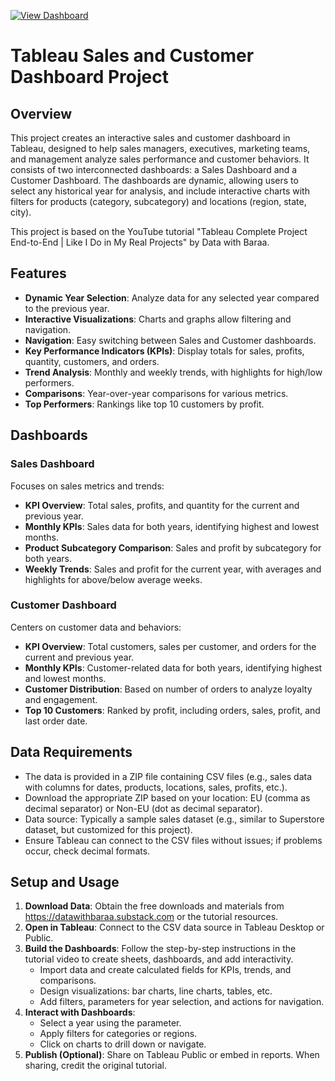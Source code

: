 [![View Dashboard](https://img.shields.io/badge/Tableau-Dashboard-blue?logo=tableau)](https://public.tableau.com/app/profile/amani.mulira/viz/SalesDashboard_17588012430230/SalesDashboard#2)

# Tableau Sales and Customer Dashboard Project

## Overview
This project creates an interactive sales and customer dashboard in Tableau, designed to help sales managers, executives, marketing teams, and management analyze sales performance and customer behaviors. It consists of two interconnected dashboards: a Sales Dashboard and a Customer Dashboard. The dashboards are dynamic, allowing users to select any historical year for analysis, and include interactive charts with filters for products (category, subcategory) and locations (region, state, city).

This project is based on the YouTube tutorial "Tableau Complete Project End-to-End | Like I Do in My Real Projects" by Data with Baraa.

## Features
- **Dynamic Year Selection**: Analyze data for any selected year compared to the previous year.
- **Interactive Visualizations**: Charts and graphs allow filtering and navigation.
- **Navigation**: Easy switching between Sales and Customer dashboards.
- **Key Performance Indicators (KPIs)**: Display totals for sales, profits, quantity, customers, and orders.
- **Trend Analysis**: Monthly and weekly trends, with highlights for high/low performers.
- **Comparisons**: Year-over-year comparisons for various metrics.
- **Top Performers**: Rankings like top 10 customers by profit.

## Dashboards

### Sales Dashboard
Focuses on sales metrics and trends:
- **KPI Overview**: Total sales, profits, and quantity for the current and previous year.
- **Monthly KPIs**: Sales data for both years, identifying highest and lowest months.
- **Product Subcategory Comparison**: Sales and profit by subcategory for both years.
- **Weekly Trends**: Sales and profit for the current year, with averages and highlights for above/below average weeks.

### Customer Dashboard
Centers on customer data and behaviors:
- **KPI Overview**: Total customers, sales per customer, and orders for the current and previous year.
- **Monthly KPIs**: Customer-related data for both years, identifying highest and lowest months.
- **Customer Distribution**: Based on number of orders to analyze loyalty and engagement.
- **Top 10 Customers**: Ranked by profit, including orders, sales, profit, and last order date.

## Data Requirements
- The data is provided in a ZIP file containing CSV files (e.g., sales data with columns for dates, products, locations, sales, profits, etc.).
- Download the appropriate ZIP based on your location: EU (comma as decimal separator) or Non-EU (dot as decimal separator).
- Data source: Typically a sample sales dataset (e.g., similar to Superstore dataset, but customized for this project).
- Ensure Tableau can connect to the CSV files without issues; if problems occur, check decimal formats.

## Setup and Usage
1. **Download Data**: Obtain the free downloads and materials from https://datawithbaraa.substack.com or the tutorial resources.
2. **Open in Tableau**: Connect to the CSV data source in Tableau Desktop or Public.
3. **Build the Dashboards**: Follow the step-by-step instructions in the tutorial video to create sheets, dashboards, and add interactivity.
   - Import data and create calculated fields for KPIs, trends, and comparisons.
   - Design visualizations: bar charts, line charts, tables, etc.
   - Add filters, parameters for year selection, and actions for navigation.
4. **Interact with Dashboards**:
   - Select a year using the parameter.
   - Apply filters for categories or regions.
   - Click on charts to drill down or navigate.
5. **Publish (Optional)**: Share on Tableau Public or embed in reports. When sharing, credit the original tutorial.
